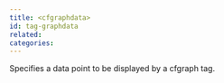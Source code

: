 ```yaml
---
title: <cfgraphdata>
id: tag-graphdata
related:
categories:
---
```


Specifies a data point to be displayed by a cfgraph tag.